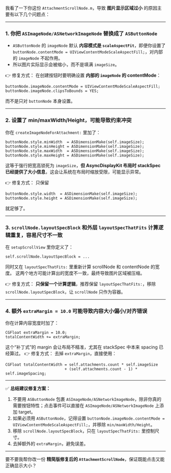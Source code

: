我看了一下你这份 `AttachmentScrollNode.m`，导致 **图片显示区域过小** 的原因主要有以下几个问题点：

---

### 1. 你把 `ASImageNode/ASNetworkImageNode` 替换成了 `ASButtonNode`

* `ASButtonNode` 的 `imageNode` 默认 **内容模式是 `scaleAspectFit`**，即便你设置了 `buttonNode.contentMode = UIViewContentModeScaleAspectFill;`，对内部的 `imageNode` 不起作用。
* 所以图片实际显示会被缩小，而不是填满 `imageSize`。

👉 修复方式：
在创建按钮时要明确设置 **内部的 `imageNode` 的 contentMode**：

```objc
buttonNode.imageNode.contentMode = UIViewContentModeScaleAspectFill;
buttonNode.imageNode.clipsToBounds = YES;
```

而不是只对 `buttonNode` 本身设置。

---

### 2. 设置了 min/maxWidth/Height，可能导致约束冲突

你在 `createImageNodeForAttachment:` 里加了：

```objc
buttonNode.style.minWidth  = ASDimensionMake(self.imageSize);
buttonNode.style.minHeight = ASDimensionMake(self.imageSize);
buttonNode.style.maxWidth  = ASDimensionMake(self.imageSize);
buttonNode.style.maxHeight = ASDimensionMake(self.imageSize);
```

这等于强行把宽高锁死为 `imageSize`，**但 AsyncDisplayKit 布局时 stackSpec 已经提供了大小信息**，这会让系统在布局时缩放受限，可能显示异常。

👉 修复方式：
只保留

```objc
buttonNode.style.width  = ASDimensionMake(self.imageSize);
buttonNode.style.height = ASDimensionMake(self.imageSize);
```

就足够了。

---

### 3. `scrollNode.layoutSpecBlock` 和外层 `layoutSpecThatFits` 计算逻辑重复，容易尺寸不一致

在 `setupScrollView` 里你定义了：

```objc
self.scrollNode.layoutSpecBlock = ...
```

同时又在 `layoutSpecThatFits:` 里重新计算 scrollNode 和 contentNode 的宽度。
这两个地方可能计算出的宽度不一致，最终导致图片区域被压缩。

👉 修复方式：
**只保留一个计算逻辑**，推荐保留 `layoutSpecThatFits:`，移除 `scrollNode.layoutSpecBlock`，让 `scrollNode` 只作为容器。

---

### 4. 额外 `extraMargin = 10.0` 可能导致内容大小偏小/对齐错误

你在计算内容宽度时加了：

```objc
CGFloat extraMargin = 10.0;
totalContentWidth += extraMargin;
```

这个“补丁式”的 margin 会让布局不精准，尤其在 stackSpec 中本来 spacing 已经算过。
👉 修复方式：
去掉 `extraMargin`，直接使用：

```objc
CGFloat totalContentWidth = self.attachments.count * self.imageSize
                          + (self.attachments.count - 1) * self.imageSpacing;
```

---

✅ **总结建议修复方案：**

1. 不要用 `ASButtonNode` 包裹 `ASImageNode/ASNetworkImageNode`，除非你真的需要按钮特性；点击事件可以直接在 `ASImageNode/ASNetworkImageNode` 上添加 target。
2. 如果必须用 `ASButtonNode`，记得设置 `buttonNode.imageNode.contentMode = UIViewContentModeScaleAspectFill;`，并移除 `min/maxWidth/Height`。
3. 移除 `scrollNode.layoutSpecBlock`，只在 `layoutSpecThatFits:` 里控制尺寸。
4. 去掉额外的 `extraMargin`，避免误差。

---

要不要我帮你改一份 **精简版修复后的 `AttachmentScrollNode`**，保证既能点击又能正确显示大小？
